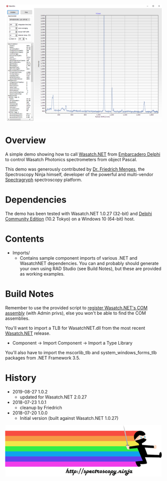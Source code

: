 ![Delphi](images/delphi.png)

# Overview

A simple demo showing how to call 
[Wasatch.NET](https://github.com/WasatchPhotonics/Wasatch.NET) from 
[Embarcadero Delphi](https://www.embarcadero.com/products/delphi) 
to control Wasatch Photonics spectrometers from object Pascal.

This demo was generously contributed by 
[Dr. Friedrich Menges](mailto:friedrich.menges@effemm2.de),
the Spectroscopy Ninja himself, developer of the
powerful and multi-vendor [Spectragryph](https://www.effemm2.de/spectragryph)
spectroscopy platform.  

# Dependencies

The demo has been tested with Wasatch.NET 1.0.27 (32-bit) and 
[Delphi Community Edition](https://www.embarcadero.com/products/delphi/starter)
(10.2 Tokyo) on a Windows 10 (64-bit) host.

# Contents

- Imports/
    - Contains sample component imports of various .NET and WasatchNET
      dependencies.  You can and probably should generate your own
      using RAD Studio (see Build Notes), but these are provided as
      working examples.  

# Build Notes

Remember to use the provided script to 
[register Wasatch.NET's COM assembly](https://github.com/WasatchPhotonics/Wasatch.NET#post-install-step-2-com-registration-optional)
(with Admin privs), else you won't be able to find the COM assemblies.

You'll want to import a TLB for WasatchNET.dll from the most recent 
[Wasatch.NET](https://github.com/WasatchPhotonics/Wasatch.NET) release.

- Component &rarr; Import Component &rarr; Import a Type Library

You'll also have to import the mscorlib\_tlb and system\_windows\_forms\_tlb
packages from .NET Framework 3.5.

# History

- 2019-08-27 1.0.2
    - updated for Wasatch.NET 2.0.27
- 2018-07-23 1.0.1
    - cleanup by Friedrich
- 2018-07-20 1.0.0
    - Initial version (built against Wasatch.NET 1.0.27)

![Spectroscopy Ninja](images/ninja.png)
